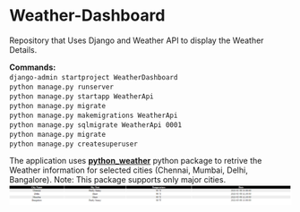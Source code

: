 # Weather-Dashboard
Repository that Uses Django and Weather API to display the Weather Details.

**Commands:** <br>
 `django-admin startproject WeatherDashboard` <br>
 `python manage.py runserver` <br>
 `python manage.py startapp WeatherApi` <br>
 `python manage.py migrate` <br>
 `python manage.py makemigrations WeatherApi` <br>
 `python manage.py sqlmigrate WeatherApi 0001` <br>
 `python manage.py migrate` <br>
 `python manage.py createsuperuser` <br>

The application uses [**python_weather**](https://pypi.org/project/python-weather/) python package to retrive the 
Weather information for selected cities (Chennai, Mumbai, Delhi, Bangalore).
Note: This package supports only major cities.
![img.png](img.png)